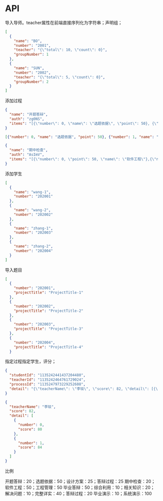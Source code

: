 # API

导入导师。teacher属性在前端直接序列化为字符串；声明组；

```json
[
  {
    "name": "BO",
    "number": "2001",
    "teacher": "{\"total\": 10, \"count\": 0}",
    "groupNumber": 1
  },
  {
    "name": "SUN",
    "number": "2002",
    "teacher": "{\"total\": 5, \"count\": 0}",
    "groupNumber": 2
  }
]
```

添加过程

```json
{
  "name": "开题答辩",
  "auth": "zg0NS",
  "items": "[{\"number\": 0, \"name\": \"选题依据\", \"point\": 50}, {\"number\": 1, \"name\": \"设计方案\", \"point\": 25}, {\"number\": 2, \"name\": \"答辩过程\", \"point\": 25}]"
}
```

```json
[{"number": 0, "name": "选题依据", "point": 50}, {"number": 1, "name": "设计方案", "point": 25}, {"number": 2, "name": "答辩过程", "point": 25}]
```

```json
{
  "name": "期中检查",
  "auth": "AsImV",
  "items": "[{\"number\": 0, \"point\": 50, \"name\": \"软件工程\"},{\"number\": 1, \"point\": 50, \"name\": \"工程管理\"}]"
}
```

添加学生

```json
[
  {
    "name": "wang-1",
    "number": "202001"
  },
  {
    "name": "wang-2",
    "number": "202002"
  },
  {
    "name": "zhang-1",
    "number": "202003"
  },
  {
    "name": "zhang-2",
    "number": "202004"
  }
]
```

导入题目

```json
[
  {
    "number": "202001",
    "projectTitle": "ProjectTitle-1"
  },
  {
    "number": "202002",
    "projectTitle": "ProjectTitle-2"
  },
  {
    "number": "202003",
    "projectTitle": "ProjectTitle-3"
  },
  {
    "number": "202004",
    "projectTitle": "ProjectTitle-4"
  }
```

指定过程指定学生，评分；

```json
{
  "studentId": "1135242441437204480",
  "teacherId": "1135242464761729024",
  "processId": "1135247973229252608",
  "detail": "{\"teacherName\": \"李琰\", \"score\": 82, \"detail\": [{\"number\": 0, \"score\": 80}, {\"number\": 1, \"score\": 84}]}"
}
```

```json
{
  "teacherName": "李琰",
  "score": 82,
  "detail": [
    {
      "number": 0,
      "score": 80
    },
    {
      "number": 1,
      "score": 84
    }
  ]
}
```

比例

开题答辩：20；选题依据：50；设计方案：25；答辩过程：25
期中检查：20；软件工程：50；工程管理：50
毕业答辩：50；综合利用：10；相关知识：20；解决问题：10；完整详实：40；答辩过程：20
毕业演示：10；系统演示：100



